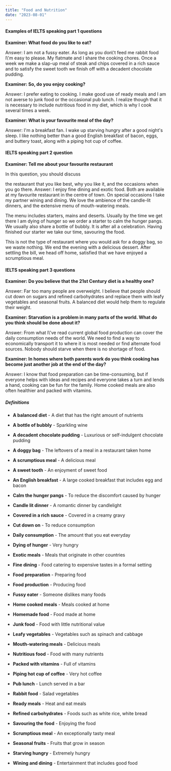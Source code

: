 ```yaml
---
title: "Food and Nutrition"
date: "2023-08-01"
---
```


#### Examples of IELTS speaking part 1 questions

**Examiner: What food do you like to eat?**

Answer: I am not a fussy eater. As long as you don\\'t feed me rabbit food I\\'m easy to please. My flatmate and I share the cooking chores. Once a week we make a slap-up meal of steak and chips covered in a rich sauce and to satisfy the sweet tooth we finish off with a decadent chocolate pudding.

**Examiner: So, do you enjoy cooking?**

Answer: I prefer eating to cooking. I make good use of ready meals and I am not averse to junk food or the occasional pub lunch. I realize though that it is necessary to include nutritious food in my diet, which is why I cook several times a week.

**Examiner: What is your favourite meal of the day?**

Answer: I'm a breakfast fan. I wake up starving hungry after a good night's sleep. I like nothing better than a good English breakfast of bacon, eggs, and buttery toast, along with a piping hot cup of coffee.

#### IELTS speaking part 2 question

**Examiner: Tell me about your favourite restaurant**

In this question, you should discuss

the restaurant that you like best, why you like it, and the occasions when you go there. Answer: I enjoy fine dining and exotic food. Both are available at my favourite restaurant in the centre of town. On special occasions I take my partner wining and dining. We love the ambience of the candle-lit dinners, and the extensive menu of mouth-watering meals.

The menu includes starters, mains and deserts. Usually by the time we get there I am dying of hunger so we order a starter to calm the hunger pangs. We usually also share a bottle of bubbly. It is after all a celebration. Having finished our starter we take our time, savouring the food.

This is not the type of restaurant where you would ask for a doggy bag, so we waste nothing. We end the evening with a delicious dessert. After settling the bill, we head off home, satisfied that we have enjoyed a scrumptious meal.

#### IELTS speaking part 3 questions

**Examiner: Do you believe that the 21st Century diet is a healthy one?**

Answer: Far too many people are overweight. I believe that people should cut down on sugars and refined carbohydrates and replace them with leafy vegetables and seasonal fruits. A balanced diet would help them to regulate their weight.

**Examiner: Starvation is a problem in many parts of the world. What do you think should be done about it?**

Answer: From what I\\'ve read current global food production can cover the daily consumption needs of the world. We need to find a way to economically transport it to where it is most needed or find alternate food sources. Nobody should starve when there is no shortage of food.

**Examiner: In homes where both parents work do you think cooking has become just another job at the end of the day?**

Answer: I know that food preparation can be time-consuming, but if everyone helps with ideas and recipes and everyone takes a turn and lends a hand, cooking can be fun for the family. Home cooked meals are also often healthier and packed with vitamins.

##### Definitions

- **A balanced diet** - A diet that has the right amount of nutrients

- **A bottle of bubbly** - Sparkling wine

- **A decadent chocolate pudding** - Luxurious or self-indulgent chocolate pudding

- **A doggy bag** - The leftovers of a meal in a restaurant taken home

- **A scrumptious meal** - A delicious meal

- **A sweet tooth** - An enjoyment of sweet food

- **An English breakfast** - A large cooked breakfast that includes egg and bacon

- **Calm the hunger pangs** - To reduce the discomfort caused by hunger

- **Candle lit dinner** - A romantic dinner by candlelight

- **Covered in a rich sauce** - Covered in a creamy gravy

- **Cut down on** - To reduce consumption

- **Daily consumption** - The amount that you eat everyday

- **Dying of hunger** - Very hungry

- **Exotic meals** - Meals that originate in other countries

- **Fine dining** - Food catering to expensive tastes in a formal setting

- **Food preparation** - Preparing food

- **Food production** - Producing food

- **Fussy eater** - Someone dislikes many foods

- **Home cooked meals** - Meals cooked at home

- **Homemade food** - Food made at home

- **Junk food** - Food with little nutritional value

- **Leafy vegetables** - Vegetables such as spinach and cabbage

- **Mouth-watering meals** - Delicious meals

- **Nutritious food** - Food with many nutrients

- **Packed with vitamins** - Full of vitamins

- **Piping hot cup of coffee** - Very hot coffee

- **Pub lunch** - Lunch served in a bar

- **Rabbit food** - Salad vegetables

- **Ready meals** - Heat and eat meals

- **Refined carbohydrates** - Foods such as white rice, white bread

- **Savouring the food** - Enjoying the food

- **Scrumptious meal** - An exceptionally tasty meal

- **Seasonal fruits** - Fruits that grow in season

- **Starving hungry** - Extremely hungry

- **Wining and dining** - Entertainment that includes good food
